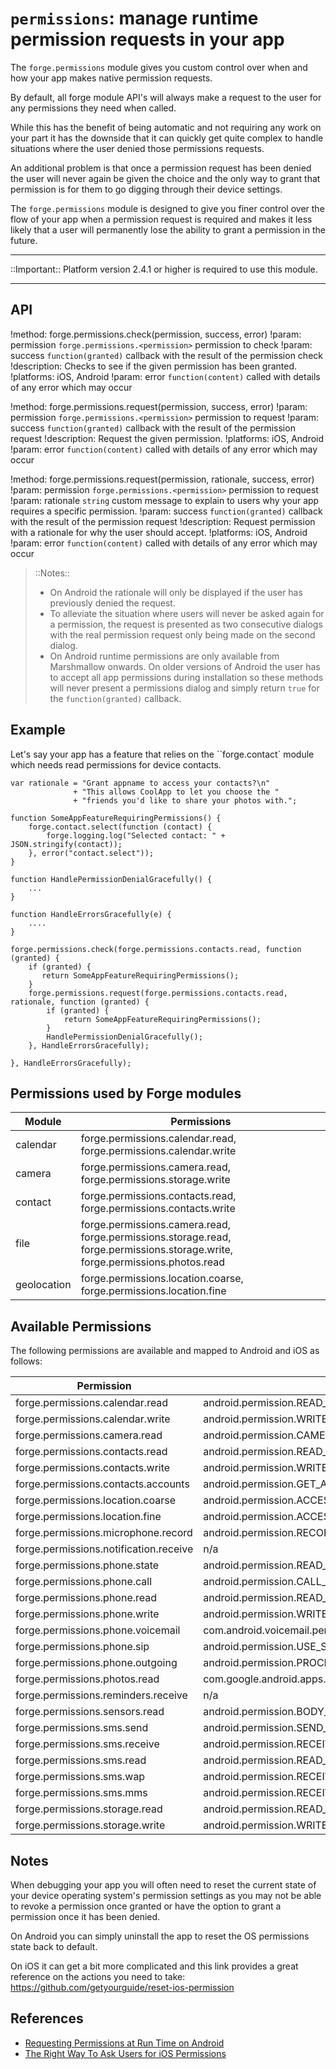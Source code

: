 ``permissions``: manage runtime permission requests in your app
===============================================================


The ``forge.permissions`` module gives you custom control over when and how your app makes native permission requests.

By default, all forge module API's will always make a request to the user for any permissions they need when called. 

While this has the benefit of being automatic and not requiring any work on your part it has the downside that it can quickly get quite complex to handle situations where the user denied those permissions requests.

An additional problem is that once a permission request has been denied the user will never again be given the choice and the only way to grant that permission is for them to go digging through their device settings.

The ``forge.permissions`` module is designed to give you finer control over the flow of your app when a permission request is required and makes it less likely that a user will permanently lose the ability to grant a permission in the future.

----

::Important:: Platform version 2.4.1 or higher is required to use this module.

----

## API

!method: forge.permissions.check(permission, success, error)
!param: permission `forge.permissions.<permission>` permission to check
!param: success `function(granted)` callback with the result of the permission check
!description: Checks to see if the given permission has been granted.
!platforms: iOS, Android
!param: error `function(content)` called with details of any error which may occur

!method: forge.permissions.request(permission, success, error)
!param: permission `forge.permissions.<permission>` permission to request
!param: success `function(granted)` callback with the result of the permission request
!description: Request the given permission.
!platforms: iOS, Android
!param: error `function(content)` called with details of any error which may occur

!method: forge.permissions.request(permission, rationale, success, error)
!param: permission `forge.permissions.<permission>` permission to request
!param: rationale `string` custom message to explain to users why your app requires a specific permission.
!param: success `function(granted)` callback with the result of the permission request
!description: Request permission with a rationale for why the user should accept.
!platforms: iOS, Android
!param: error `function(content)` called with details of any error which may occur

> ::Notes:: 
> 
> *  On Android the rationale will only be displayed if the user has previously denied the request. 
> *  To alleviate the situation where users will never be asked again for a permission, the request is presented as two consecutive dialogs with the real permission request only being made on the second dialog. 
> *  On Android runtime permissions are only available from Marshmallow onwards. On older versions of Android the user has to accept all app permissions during installation so these methods will never present a permissions dialog and simply return `true` for the `function(granted)` callback.


## Example

Let's say your app has a feature that relies on the ``forge.contact` module which needs read permissions for device contacts.

	var rationale = "Grant appname to access your contacts?\n"
                  + "This allows CoolApp to let you choose the "
				  + "friends you'd like to share your photos with.";

    function SomeAppFeatureRequiringPermissions() {
        forge.contact.select(function (contact) {
            forge.logging.log("Selected contact: " + JSON.stringify(contact));
        }, error("contact.select"));
    }

	function HandlePermissionDenialGracefully() {
	    ...
	}

	function HandleErrorsGracefully(e) {
	    ....
	}

    forge.permissions.check(forge.permissions.contacts.read, function (granted) {
	    if (granted) {
		   return SomeAppFeatureRequiringPermissions();
		}
        forge.permissions.request(forge.permissions.contacts.read, rationale, function (granted) {
            if (granted) {
                return SomeAppFeatureRequiringPermissions();
            }
			HandlePermissionDenialGracefully();
        }, HandleErrorsGracefully);
		
	}, HandleErrorsGracefully);


## Permissions used by Forge modules

| Module      | Permissions                                                        |
|-------------|--------------------------------------------------------------------|
| calendar    | forge.permissions.calendar.read, forge.permissions.calendar.write  |
| camera      | forge.permissions.camera.read, forge.permissions.storage.write     |
| contact     | forge.permissions.contacts.read, forge.permissions.contacts.write  |
| file        | forge.permissions.camera.read, forge.permissions.storage.read, forge.permissions.storage.write, forge.permissions.photos.read |
| geolocation | forge.permissions.location.coarse, forge.permissions.location.fine |


## Available Permissions

The following permissions are available and mapped to Android and iOS as follows:

| Permission                             | Android                                   | iOS          |
|----------------------------------------|-------------------------------------------|--------------|
| forge.permissions.calendar.read        | android.permission.READ_CALENDAR          | calendar     |
| forge.permissions.calendar.write       | android.permission.WRITE_CALENDAR         | calendar     |
| forge.permissions.camera.read          | android.permission.CAMERA                 | camera       |
| forge.permissions.contacts.read        | android.permission.READ_CONTACTS          | contacts     |
| forge.permissions.contacts.write       | android.permission.WRITE_CONTACTS         | contacts     |
| forge.permissions.contacts.accounts    | android.permission.GET_ACCOUNTS           | contacts     |
| forge.permissions.location.coarse      | android.permission.ACCESS_COARSE_LOCATION | location     |
| forge.permissions.location.fine        | android.permission.ACCESS_FINE_LOCATION   | location     |
| forge.permissions.microphone.record    | android.permission.RECORD_AUDIO           | microphone   |
| forge.permissions.notification.receive | n/a                                       | notification |
| forge.permissions.phone.state          | android.permission.READ_PHONE_STATE       | n/a          |
| forge.permissions.phone.call           | android.permission.CALL_PHONE             | n/a          |
| forge.permissions.phone.read           | android.permission.READ_CALL_LOG          | n/a          |
| forge.permissions.phone.write          | android.permission.WRITE_CALL_LOG         | n/a          |
| forge.permissions.phone.voicemail      | com.android.voicemail.permission.ADD_VOICEMAIL | n/a |
| forge.permissions.phone.sip            | android.permission.USE_SIP                | n/a          |
| forge.permissions.phone.outgoing       | android.permission.PROCESS_OUTGOING_CALLS | n/a          |
| forge.permissions.photos.read          | com.google.android.apps.photos.permission.GOOGLE_PHOTOS | photos |
| forge.permissions.reminders.receive    | n/a                                       | reminders    |
| forge.permissions.sensors.read         | android.permission.BODY_SENSORS           | n/a          |
| forge.permissions.sms.send             | android.permission.SEND_SMS               | n/a          |
| forge.permissions.sms.receive          | android.permission.RECEIVE_SMS            | n/a          |
| forge.permissions.sms.read             | android.permission.READ_SMS               | n/a          |
| forge.permissions.sms.wap              | android.permission.RECEIVE_WAP_PUSH       | n/a          |
| forge.permissions.sms.mms              | android.permission.RECEIVE_MMS            | n/a          |
| forge.permissions.storage.read         | android.permission.READ_EXTERNAL_STORAGE  | n/a          |
| forge.permissions.storage.write        | android.permission.WRITE_EXTERNAL_STORAGE | n/a          |


## Notes

When debugging your app you will often need to reset the current state of your device operating system's permission settings as you may not be able to revoke a permission once granted or have the option to grant a permission once it has been denied.

On Android you can simply uninstall the app to reset the OS permissions state back to default.

On iOS it can get a bit more complicated and this link provides a great reference on the actions you need to take:  https://github.com/getyourguide/reset-ios-permission


## References

* [Requesting Permissions at Run Time on Android](http://developer.android.com/training/permissions/requesting.html)
* [The Right Way To Ask Users for iOS Permissions](http://techcrunch.com/2014/04/04/the-right-way-to-ask-users-for-ios-permissions/)
